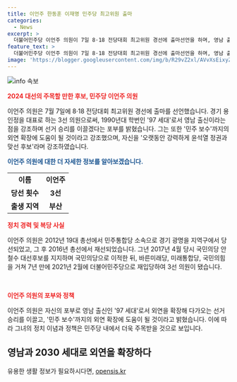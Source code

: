 ```yaml
---
title: 이언주 한동훈 이재명 민주당 최고위원 출마
categories:
  - News
excerpt: >
  더불어민주당 이언주 의원이 7일 8·18 전당대회 최고위원 경선에 출마선언을 하며, 영남 출신의 97세대임을 강조하고 영남지역과 2030세대로 외연을 확장해 선거 승리를 이끌겠다고 밝혀 민주 보수까지의 외연 확장에 도움이 될 것이라고 말했다. 오랜 기간의 정당 이동에 대한 지적에 대해 최고위원 후보 중 오랫동안 맞선 후보가 없다며 자신의 효능감을 언급했고, 국민의힘 후보에 대해 한동훈 정도는 내가 상대하겠다고 밝혔다. 2017년 민주당으로 돌아와 3선 의원이 되었다.
feature_text: >
  더불어민주당 이언주 의원이 7일 8·18 전당대회 최고위원 경선에 출마선언을 하며, 영남 출신의 97세대임을 강조하고 영남지역과 2030세대로 외연을 확장해 선거 승리를 이끌겠다고 밝혀 민주 보수까지의 외연 확장에 도움이 될 것이라고 말했다. 오랜 기간의 정당 이동에 대한 지적에 대해 최고위원 후보 중 오랫동안 맞선 후보가 없다며 자신의 효능감을 언급했고, 국민의힘 후보에 대해 한동훈 정도는 내가 상대하겠다고 밝혔다. 2017년 민주당으로 돌아와 3선 의원이 되었다.
image: 'https://blogger.googleusercontent.com/img/b/R29vZ2xl/AVvXsEixyZcFfHzMRdzZMjFBmAUKJYCLCGyLL1o632UiGVXcaFdKo_bkvkuCioo0uUKlGfBVcT3P84aROyZIXSBEx3Aw5nCQ3pTgDom1WDC4m8eifvWiAmWEEVb4x6G_l8C0QH225ldMjyaFvpxGEBGNO37VmDTDMHGhJPq73UglMfDca1-0aw/s1600/blogspot.png'
---
```


<p><img src="https://blogger.googleusercontent.com/img/b/R29vZ2xl/AVvXsEixyZcFfHzMRdzZMjFBmAUKJYCLCGyLL1o632UiGVXcaFdKo_bkvkuCioo0uUKlGfBVcT3P84aROyZIXSBEx3Aw5nCQ3pTgDom1WDC4m8eifvWiAmWEEVb4x6G_l8C0QH225ldMjyaFvpxGEBGNO37VmDTDMHGhJPq73UglMfDca1-0aw/s1600/blogspot.png" alt="info 속보" /></p>

<p><b><span style="color: #ee2323;">2024 대선의 주목할 만한 후보, 민주당 이언주 의원</span></b></p>

<p>이언주 의원은 7월 7일에 8·18 전당대회 최고위원 경선에 출마를 선언했습니다. 경기 용인정을 대표로 하는 3선 의원으로써, 1990년대 학번인 '97 세대'로서 영남 출신이라는 점을 강조하며 선거 승리를 이끌겠다는 포부를 밝혔습니다. 그는 또한 '민주 보수'까지의 외연 확장에 도움이 될 것이라고 강조했으며, 자신을 '오랫동안 강력하게 윤석열 정권과 맞선 후보'라며 강조하였습니다.</p>

<p><b><span style="color: #1a5490;">이언주 의원에 대한 더 자세한 정보를 알아보겠습니다.</span></b></p>

<table>
  <tr>
    <td style="text-align: center; height: 17px;"><b>이름</b></td>
    <td style="text-align: center; height: 17px;"><b>이언주</b></td>
  </tr>
  <tr>
    <td style="text-align: center; height: 17px;"><b>당선 횟수</b></td>
    <td style="text-align: center; height: 17px;"><b>3선</b></td>
  </tr>
  <tr>
    <td style="text-align: center; height: 17px;"><b>출생 지역</b></td>
    <td style="text-align: center; height: 17px;"><b>부산</b></td>
  </tr>
</table>

<p><b><span style="color: #ee2323;">정치 경력 및 복당 사실</span></b></p>

<p>이언주 의원은 2012년 19대 총선에서 민주통합당 소속으로 경기 광명을 지역구에서 당선되었고, 그 후 2016년 총선에서 재선되었습니다. 그년 2017년 4월 당시 국민의당 안철수 대선후보를 지지하며 국민의당으로 이적한 뒤, 바른미래당, 미래통합당, 국민의힘을 거쳐 7년 만에 2021년 2월에 더불어민주당으로 재입당하여 3선 의원이 됐습니다.</p>

<p data-ke-size="size16">&nbsp;</p>

<p><b><span style="color: #ee2323;">이언주 의원의 포부와 정책</span></b></p>

<p>이언주 의원은 자신의 포부로 영남 출신인 '97 세대'로서 외연을 확장해 다가오는 선거 승리를 이끌고, '민주 보수'까지의 외연 확장에 도움이 될 것이라고 밝혔습니다. 이에 따라 그녀의 정치 이념과 정책은 민주당 내에서 더욱 주목받을 것으로 보입니다.</p>

<p data-ke-size="size16"></p>

<h2 data-ke-size="size26">영남과 2030 세대로 외연을 확장하다</h2>
유용한 생활 정보가 필요하시다면, <a href="https://opensis.kr" rel="dofollow">opensis.kr</a>


